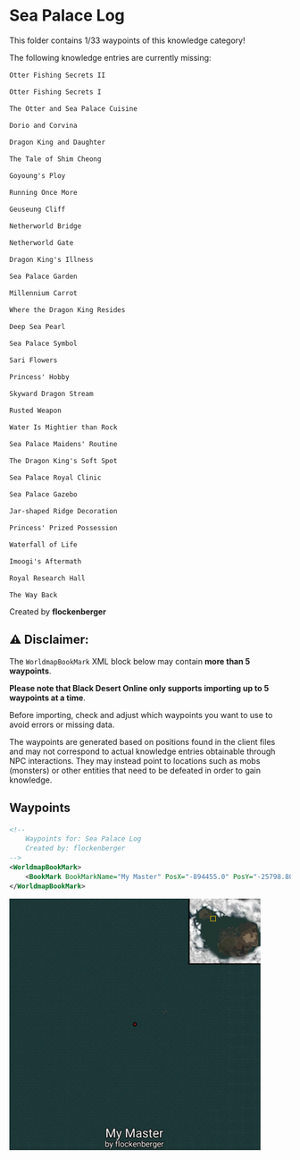# Sea Palace Log

This folder contains 1/33 waypoints of this knowledge category!

The following knowledge entries are currently missing: 

```
Otter Fishing Secrets II
```

```
Otter Fishing Secrets I
```

```
The Otter and Sea Palace Cuisine
```

```
Dorio and Corvina
```

```
Dragon King and Daughter
```

```
The Tale of Shim Cheong
```

```
Goyoung's Ploy
```

```
Running Once More
```

```
Geuseung Cliff
```

```
Netherworld Bridge
```

```
Netherworld Gate
```

```
Dragon King's Illness
```

```
Sea Palace Garden
```

```
Millennium Carrot
```

```
Where the Dragon King Resides
```

```
Deep Sea Pearl
```

```
Sea Palace Symbol
```

```
Sari Flowers
```

```
Princess' Hobby
```

```
Skyward Dragon Stream
```

```
Rusted Weapon
```

```
Water Is Mightier than Rock
```

```
Sea Palace Maidens' Routine
```

```
The Dragon King's Soft Spot
```

```
Sea Palace Royal Clinic
```

```
Sea Palace Gazebo
```

```
Jar-shaped Ridge Decoration
```

```
Princess' Prized Possession
```

```
Waterfall of Life
```

```
Imoogi's Aftermath
```

```
Royal Research Hall
```

```
The Way Back
```


Created by **flockenberger**

## ⚠️ Disclaimer:
The `WorldmapBookMark` XML block below may contain **more than 5 waypoints**.

**Please note that Black Desert Online only supports importing up to 5 waypoints at a time**.

Before importing, check and adjust which waypoints you want to use to avoid errors or missing data.

The waypoints are generated based on positions found in the client files and may not correspond to actual knowledge entries obtainable through NPC interactions.
They may instead point to locations such as mobs (monsters) or other entities that need to be defeated in order to gain knowledge.

## Waypoints
```xml
<!--
    Waypoints for: Sea Palace Log
    Created by: flockenberger
-->
<WorldmapBookMark>
    <BookMark BookMarkName="My Master" PosX="-894455.0" PosY="-25798.80078125" PosZ="1069280.0" />
</WorldmapBookMark>
```

<img src="./Sea Palace Log_My Master_Preview.webp" width="450"/> 